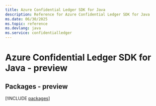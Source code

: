 ```yaml
---
title: Azure Confidential Ledger SDK for Java
description: Reference for Azure Confidential Ledger SDK for Java
ms.date: 06/30/2025
ms.topic: reference
ms.devlang: java
ms.service: confidentialledger
---
```

# Azure Confidential Ledger SDK for Java - preview
## Packages - preview
[!INCLUDE [packages](confidential-ledger-index.md)]